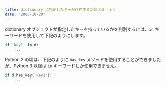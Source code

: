 ```yaml
---
title: dictionary に指定したキーが存在するか調べる (in)
date: "2005-10-20"
---
```


dictionary オブジェクトが指定したキーを持っているかを判別するには、`in` キーワードを使用して下記のようにします。

```python
if 'key1' in d:
    ...
```

Python 2 の頃は、下記のように `has_key` メソッドを使用することができましたが、Python 3 以降は `in` キーワードしか使用できません。

```python
if d.has_key('key1'):
    ...
```

